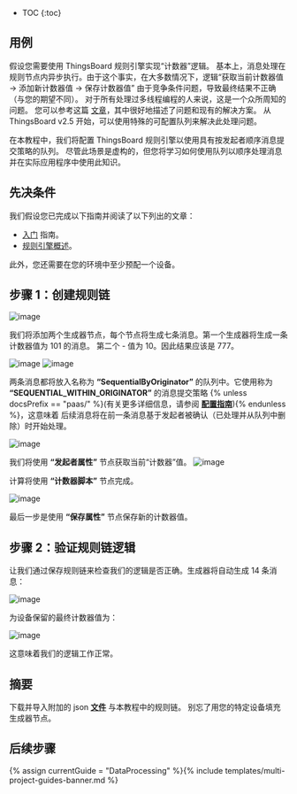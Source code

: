 * TOC
{:toc}

## 用例

假设您需要使用 ThingsBoard 规则引擎实现“计数器”逻辑。
基本上，消息处理在规则节点内异步执行。由于这个事实，在大多数情况下，逻辑“获取当前计数器值 -> 添加新计数器值 -> 保存计数器值”
由于竞争条件问题，导致最终结果不正确（与您的期望不同）。
对于所有处理过多线程编程的人来说，这是一个众所周知的问题。
您可以参考这篇 [文章](https://opensourceforgeeks.blogspot.com/2014/01/race-condition-synchronization-atomic.html)，其中很好地描述了问题和现有的解决方案。
从 ThingsBoard v2.5 开始，可以使用特殊的可配置队列来解决此处理问题。

在本教程中，我们将配置 ThingsBoard 规则引擎以使用具有按发起者顺序消息提交策略的队列。
尽管此场景是虚构的，但您将学习如何使用队列以顺序处理消息
并在实际应用程序中使用此知识。

## 先决条件

我们假设您已完成以下指南并阅读了以下列出的文章：

  * [入门](/docs/{{docsPrefix}}getting-started-guides/helloworld/) 指南。
  * [规则引擎概述](/docs/{{docsPrefix}}user-guide/rule-engine-2-0/overview/)。
  
此外，您还需要在您的环境中至少预配一个设备。

## 步骤 1：创建规则链

![image](/images/user-guide/rule-engine-2-5/tutorials/sync_rule_chain.png)

我们将添加两个生成器节点，每个节点将生成七条消息。第一个生成器将生成一条计数器值为 101 的消息。
第二个 - 值为 10。因此结果应该是 777。

![image](/images/user-guide/rule-engine-2-5/tutorials/generator1.png)
![image](/images/user-guide/rule-engine-2-5/tutorials/generator2.png)

两条消息都将放入名称为 **“SequentialByOriginator”** 的队列中。它使用称为 **“SEQUENTIAL_WITHIN_ORIGINATOR”** 的消息提交策略
{% unless docsPrefix == "paas/" %}(有关更多详细信息，请参阅 [**配置指南**](/docs/user-guide/install/{{docsPrefix}}config/)){% endunless %}，这意味着
后续消息将在前一条消息基于发起者被确认（已处理并从队列中删除）时开始处理。

![image](/images/user-guide/rule-engine-2-5/tutorials/checkpoint.png)

我们将使用 **“发起者属性”** 节点获取当前“计数器”值。
![image](/images/user-guide/rule-engine-2-5/tutorials/sync_originator_attributes.png)

计算将使用 **“计数器脚本”** 节点完成。

![image](/images/user-guide/rule-engine-2-5/tutorials/sync_counter_script.png)

最后一步是使用 **“保存属性”** 节点保存新的计数器值。

## 步骤 2：验证规则链逻辑

让我们通过保存规则链来检查我们的逻辑是否正确。生成器将自动生成 14 条消息：

![image](/images/user-guide/rule-engine-2-5/tutorials/sync_events.png)

为设备保留的最终计数器值为：

![image](/images/user-guide/rule-engine-2-5/tutorials/sync_result.png)

这意味着我们的逻辑工作正常。

## 摘要

下载并导入附加的 json [**文件**](/docs/{{docsPrefix}}user-guide/rule-engine-2-5/tutorials/resources/synchronization_rule_chain.json) 与本教程中的规则链。
别忘了用您的特定设备填充生成器节点。
 
## 后续步骤

{% assign currentGuide = "DataProcessing" %}{% include templates/multi-project-guides-banner.md %}